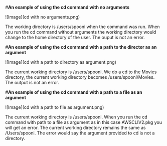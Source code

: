 
#**An example of using the cd command with no arguments**

![Image](cd with no arguments.png)

The working directory is /users/spooni when the command was run. When you run the cd command without arguments the working directory would change to the home directory of the user. The ouput is not an error.

#**An example of using the cd command with a path to the director as an argument**

![Image](cd with a path to directory as argument.png)

The current working directory is /users/spooni. We do a cd to the Movies directory, the current working directory becomes /users/spooni/Movies. The output is not an error.

#**An example of using the cd command with a path to a file as an argument**

![Image](cd with a path to file as argument.png)

The current working directory is /users/spooni. When you run the cd command with  path to a file as argument as in this case AWSCLIV2.pkg you will get an error. The current working directory remains the same as /Users/spooni. The error would say the argument provided to cd is not a directory.
